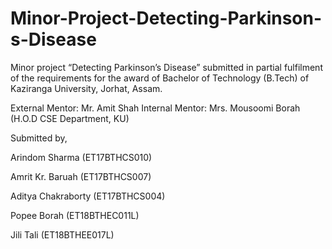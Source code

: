 # Minor-Project-Detecting-Parkinson-s-Disease
Minor project “Detecting Parkinson’s Disease” submitted in partial fulfilment of the requirements for the award of Bachelor of Technology (B.Tech) of Kaziranga University, Jorhat, Assam.

External Mentor: Mr. Amit Shah
Internal Mentor: Mrs. Mousoomi Borah (H.O.D CSE Department, KU)

Submitted by,

Arindom Sharma (ET17BTHCS010)

Amrit Kr. Baruah (ET17BTHCS007)

Aditya Chakraborty (ET17BTHCS004)

Popee Borah (ET18BTHEC011L)

Jili Tali (ET18BTHEE017L)
